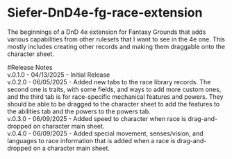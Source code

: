 # Siefer-DnD4e-fg-race-extension

The beginnings of a DnD 4e extension for Fantasy Grounds that adds various capabilities from other rulesets that I want to see in the 4e one. This mostly includes creating other records and making them draggable onto the character sheet.

#Release Notes  
v.0.1.0 - 04/13/2025 - Initial Release  
v.0.2.0 - 06/05/2025 - Added new tabs to the race library records. The second one is traits, with some fields, and ways to add more custom ones, and the third tab is for race-specific mechanical features and powers. They should be able to be dragged to the character sheet to add the features to the abilities tab and the powers to the powers tab.  
v.0.3.0 - 06/09/2025 - Added speed to character when race is drag-and-dropped on character main sheet.  
v.0.4.0 - 06/09/2025 - Added special movement, senses/vision, and languages to race information that is added when a race is drag-and-dropped on a character main sheet.  